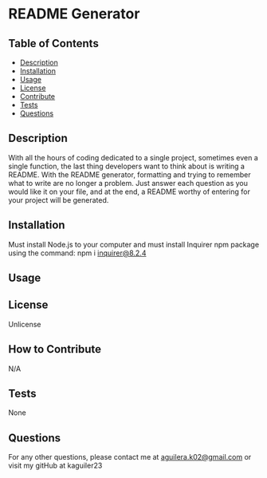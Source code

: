# README Generator  

  ## Table of Contents  
  * [Description](#description)  
  * [Installation](#installation)  
  * [Usage](#usage)  
  * [License](#license)  
  * [Contribute](#contributing)  
  * [Tests](#tests)  
  * [Questions](#questions)  
  
  ## Description  
  With all the hours of coding dedicated to a single project, sometimes even a single function, the last thing developers want to think about is writing a README. With the README generator, formatting and trying to remember what to write are no longer a  problem. Just answer each question as you would like it on  your file, and at the end, a README worthy of entering for your project will be generated.

  ## Installation  
  Must install Node.js to your computer and must install Inquirer npm package using the command: npm i inquirer@8.2.4

  ## Usage  
  


  ## License  
  Unlicense

  ## How to Contribute  
  N/A


  ## Tests  
  None


  ## Questions  
  For any other questions, please contact me at aguilera.k02@gmail.com or visit my gitHub at kaguiler23


